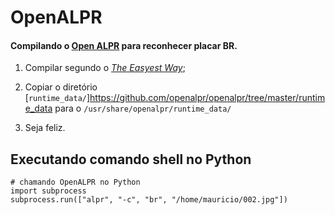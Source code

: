 # OpenALPR

#### Compilando o [Open ALPR](https://www.openalpr.com/) para reconhecer placar BR.

1. Compilar segundo o [_The Easyest Way_](https://github.com/openalpr/openalpr/wiki/Compilation-instructions-(Ubuntu-Linux)#the-easiest-way);

2. Copiar o diretório [`runtime_data/`]https://github.com/openalpr/openalpr/tree/master/runtime_data para o `/usr/share/openalpr/runtime_data/`

3. Seja feliz.

## Executando comando shell no Python

```
# chamando OpenALPR no Python
import subprocess
subprocess.run(["alpr", "-c", "br", "/home/mauricio/002.jpg"])
```
<!--stackedit_data:
eyJoaXN0b3J5IjpbLTEwMjUwODIwOTAsMTE3MzUyNDEzMCwtMj
MzMTUzMzkyXX0=
-->